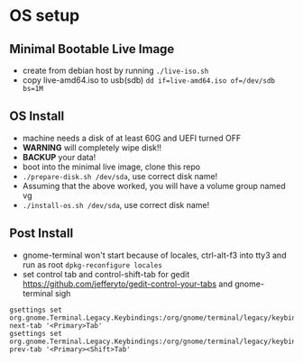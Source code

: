 # OS setup

## Minimal Bootable Live Image
* create from debian host by running `./live-iso.sh`
* copy live-amd64.iso to usb(sdb) `dd if=live-amd64.iso of=/dev/sdb bs=1M`

## OS Install
* machine needs a disk of at least 60G and UEFI turned OFF
* **WARNING** will completely wipe disk!!
* **BACKUP** your data!
* boot into the minimal live image, clone this repo
* `./prepare-disk.sh /dev/sda`, use correct disk name!
* Assuming that the above worked, you will have a volume group named vg
* `./install-os.sh /dev/sda`, use correct disk name!

## Post Install
* gnome-terminal won't start because of locales, ctrl-alt-f3 into tty3 and run as root `dpkg-reconfigure locales`
* set control tab and control-shift-tab for gedit https://github.com/jefferyto/gedit-control-your-tabs and gnome-terminal sigh
```
gsettings set org.gnome.Terminal.Legacy.Keybindings:/org/gnome/terminal/legacy/keybindings/ next-tab '<Primary>Tab'
gsettings set org.gnome.Terminal.Legacy.Keybindings:/org/gnome/terminal/legacy/keybindings/ prev-tab '<Primary><Shift>Tab'
```

